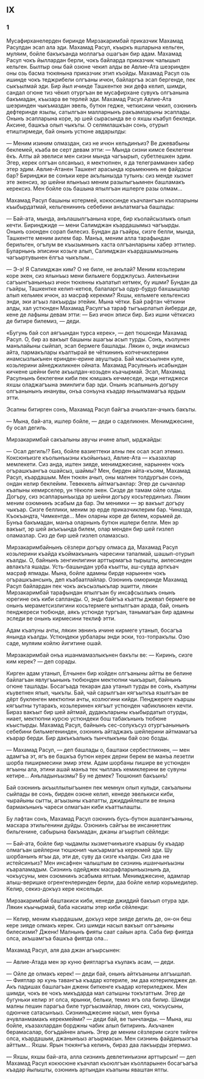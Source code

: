 ## IX

### 1

Мусафирханелерден биринде Мирзакаримбай приказчик Махамад Расулдан эсап ала эди.
Махамад Расул, къыркъ яшларына кельген, муляим, бойле бакъкъанда моллагъа ошагъан бир адам.
Махамад Расул чокъ йыллардан берли, чокъ байларда приказчик чалышып кельген.
Былтыр оны бай озюне чекип алды ве Авлие-Ата шеэринден оны озь басма тюкянына приказчик этип къойды.
Махамад Расул озь ишинде чокъ теджрибели олгъаны ичюн, байларгъа эсап бергенде, пек сыкъылмай эди.
Бир йыл ичинде Ташкентке эки дефа келип, шимди, сандал огюне тиз чёкип отургъан ве мусафирхане сувукъ олгъанына бакъмадан, къызара ве терлей эди.
Махамад Расул Авлие-Ата шеэринден чыкъмаздан эвель, бутюн гедже, четкисини чекип, озюнинъ дефтеринде язылы, сатылгъан малларнынъ ракъамларыны эсаплады.
Онынъ эсапларына коре, эр шей сырасында ве о яхшы къабул бекледи.
Аксине, башкъа олып чыкъты.
О селямлашкъан сонъ, отурып етиштирмеди, бай онынъ устюне авдарылды:

— Меним изиним олмаздан, сиз не ичюн кельдинъиз?
Ве джевабыны беклемей, къаба ве серт девам этти:
— Мында сизни кимсе беклегени ёкъ.
Алты ай эвелиси мен сизни мында чагъырып, субетлешкен эдим.
Эгер, керек олгъан олсанъыз, я мектюпнен, я да телеграмманен хабер этер эдим.
Авлие-Атанен Ташкент арасында юрьмекнинъ не файдасы бар?
Биринджи ве сонъки кере акълынызда тутынъ: сиз менде хызмет эте экенсиз, эр шейни ялынъыз меним разылыгъымнен башламакъ керексиз.
Мен бойле озь башына япылгъан ишлерге разы олмам...

Махамад Расул башыны котермей, кокюсинде къачлангъан къолларыны къыбырдатмай, кельгенининъ себебини анълатмагъа башлады:

— Бай-ата, мында, анълашылгъанына коре, бир къолайсызлыкъ олып кечти.
Биринджиде — мени Салимджан къардашымыз чагъырды.
Онынъ озюнден сорап билесиз.
Бундан да гъайры, сизге белли, мында, Ташкентте меним аилем бар.
Манъа, меним алла тарафындан берильген, огълум ве къызымнынъ хаста олгъанларыны хабер эттилер.
Буларнынъ эписини козьге алып, Салимджан къардашымызнынь чагъыртувынен ёлгъа чыкътым...

— Э-э!
Я Салимджан ким?
О не биле, не анълай?
Меним козьлерим коре экен, сиз ялынъыз мени бильмеге борджлусыз.
Аиленъизни сагъынгъанынъыз ичюн тюкянны къапатып кетмек, бу ишми?
Бундан да гъайры, Ташкентке келип-кетюв, балаларгъа одур-будур бахшышлар алып кельмек ичюн, аз масраф керекми?
Яхшы, кельмеге кельгенсиз энди, эки агъыз лакъырды этейик.
Мына чётки.
Бай рафтан чёткини алды, хал устюнден Махамад Расулгъа тараф тыгъырлатып йиберди де, кене де лафыны девам этти:
— Биз ичюн эписи бир.
Биз ишни чёткисиз де битире билемиз, — деди.

«Бугунь бай сол аягъындан турса керек», — деп тюшюнди Махамад Расул.
О, бир аз вакъыт башыны ашагъы асып турды.
Сонъ, къолунен манълайыны сыйпап, эсап бермеге башлады.
Лякин о, энди инамсыз айта, пармакълары къалтырай ве чёткининъ копчечиклерини инамсызлыкънен еринден-ерине авуштыра.
Бай мыскъылнен куле, козьлерини айнеджиликнен ойната.
Махамад Расулнынъ исабындан кичкене шейни биле акъылдан-козьден къачырмай.
Эсап, Махамад Расулнынъ беклегени киби пек юмшакъ кечмеседе, энди нетиджеси яхшы оладжагъына эминлиги бар эди.
Онынъ эсапынынъ догъру олгъанынынъ инанувы, онъа сонъуна къадар янъылмамагъа ярдым этти.

Эсапны битирген сонъ, Махамад Расул байгъа ачыкътан-ачыкъ бакъты.

— Мына, бай-ата, ишлер бойле, — деди о саделикнен.
Менимджесине, бу осал дегиль.

Мирзакаримбай сакъалыны авучы ичине алып, ырджайды:

— Осал дегиль!?
Биз, бойле вазиеттеки алны пек осал эсап этемиз.
Коксюнъизге къолынъызны къойынъыз, Авлие-Ата — къазахлар мемлекети.
Сиз анда, иштен зияде, менимджесине, нарыннен чокъ огърашкъангъа ошайсыз, шаймы?
Мен, бирден айта-къоям, Махамад Расул, къардашым.
Мен тюкян ачып, оны малнен толдургъан сонъ, ондан келир беклейим.
Тевеккель айтмагъанлар: Эгер де сычанлар къапыны кемирселер, ун тёкюле экен.
Сизде де тамам ойле олды.
Догъру, сиз эсапларынъызда эр шейни догъру косьтердинъиз.
Лякин меним озюмнинъ эсабым да бар.
Эм менимки — эр вакъыт догъру чыкъар.
Сизге беллики, меним эр ерде приказчиклерим бар.
Чиназда, Къокъандта, Чимкентде...
Мен оларны коре де билем, корьмей де.
Бунъа бакъмадан, манъа оларнынъ бутюн ишлери белли.
Мен эр вакъыт, эр шей акъкъында билем, олар менден бир шей гизлеп оламазлар.
Сиз де бир шей гизлеп оламазсыз.

Мирзакаримбайнынъ сёзлери догъру олмаса да, Махамад Расул козьлерини къайда къоймакънынъ чаресини тапалмай, шашып-отурып къалды.
О, байнынъ зенгинлигини арттырмагъа тырышты, аилесинден авлакъта яшады.
Усть-башындан урба къытты, аш-сувда арткъач масраф япмады.
Мына, бойле адамны бирде нарыннен чокъ огърашкъансынъ, деп къабаатлайлар.
Озюнинъ омюринде Махамад Расул байлардан пек чокъ акъсызлыкълар эшитти, лякин Мирзакаримбай тарафындан япылгъан бу инсафсызлыкъ онынъ юрегине окъ киби сапланды.
О, энди байгъа къатты джевап бермеге ве онынъ мераметсизлигини косьтермеге ынтылгъан арада, бай, онынъ пенджереси тюбюнде, аякъ устюнде тургъан, танымагъан бир адамны эследи ве онынъ кирмесини теклиф этти.

Адам къапуны ачты, лякин эвнинъ ичине кирмеге утанып, босагъа янында къалды.
Устюндеки урбалары энди эски, тоз-топракълы.
Озю саде, муляим койлю йигитине ошай.

Мирзакаримбай онъа ишанмамазлыкънен бакъты ве:
— Киринъ, сизге ким керек? — деп сорады.

Кирген адам утанып, Ёлчынен бир койден олгъаныны айтты ве белине байлагъан явлугъынынъ тюбюнден мектюпни чыкъарып, байнынъ огюне ташлады.
Босагъада текаран даа утанып турды ве сонъ, къапуны къуветнен япып, чыкъты.
Бай, чай сарылгъан кягъыткъа язылгъан ве дёрт букленген мектюпни ачты, козлюгини кийди.
Пенджереге къаршы кягъытны тутаракъ, козьлеринен кягъыт устюнден чабикликнен кечти.
Бираз вакъыт бир шей айтмай, дудакъларыны къыбырдатып отурды, ниает, мектюпни курсю устюндеки бош табакънынъ тюбюне къыстырды.
Махамад Расул, байнынъ сес-солукъсуз отургъанынынъ себебини бильмегенинден, озюнинъ айтаджакъ шейлерини айтмамагъа къарар берди.
Бир дакъкъалыкъ тынчлыкъны бай озю бозды.

— Махамад Расул, — деп башлады о, баштаки сербестликнен, — мен адамгъа эт, ягъ ве башкъа бутюн керек дерни берем ве манъа лезетли шорба пиширмесини эмир этем.
Адам шорбаны пишире ве устюнден ягъыны ала, этини ашай манъа тек чыплакъ кемиклерини ве сувуны кетире...
Анъладынъызмы?
Бу не демек?
Тюшюнип бакъынъ!

Бай озюнинъ акъыллылыгъынен пек мемнун олып кульди, сакъалыны сыйпады ве сонъ, бирден озюне келип, кенеде эвелькиси киби, чырайыны сытты, агъызыны къапатты, джиддийлешти ве янына бармакънынъ чареси олмагъан киби къаттылашты.

Бу лафтан сонъ, Махамад Расул озюнинъ бусь-бутюн ашалангъаныны, масхара этильгенини дуйды.
Озюнинъ сайгъы ве инсаниетлик бильгенине, сабырына бакъмадан, джаны агъыртып сёйледи:

— Бай-ата, бойле бир чыдамлы хызметчинъизге къаршы бу къадар олмагъан шейлерни тюшюнип чыкъармагъа керекмей эди.
Шу шорбанынъ ягъы да, эти де, суву да сизге къалды.
Сиз даа не истейсинъиз?
Мен инсафнен чалыштым ве сизнинь ишанчынъызны къараламадым.
Сизнинъ одейджек масрафларынъызнынъ да, чокъусуны, мен озюмнинъ эсабыма яптым.
Менимджесине, адамлар алыш-веришке огренгенлеринден берли, даа бойле келир корьмедилер.
Келир, секиз-докъуз кере юксельди.

Мирзакаримбай баштакиси киби, кенеде джиддий бакъып отура эди.
Лякин къычырмай, баба насиаты этер киби сёйленди:

— Келир, меним къардашым, докъуз кере зияде дегиль де, он-он беш кере зияде олмакъ керек.
Сиз шимди насыл вакъыт олгъаныны билесизми?
Дженк!
Малнынъ фияты саат сайын арта.
Саба бир фиятда олса, акъшамгъа башкъа фиятда ола...

Махамад Расул, аля даа джан агъырсынен:

— Авлие-Атада мен эр куню фиятларгъа къулакъ асам, — деди.

— Ойле де олмакъ керек! — деди бай, онынъ айткъаныны алгъышлап.
— Фиятлар эр кунь тавангъа къадар котериле, эм даа котериледжек де.
Акъ падишах башлагъан дженк биткенге къадар котериледжек.
Мен шимди, чокъ ве чокъ микъдарда мал сатышны токътаттым.
Эгер де бугуньки келир эт олса, ярынки, бельки, темиз ягъ ола билир.
Шимди малны пешин парагъа биле тургъызмайлар, лякин сиз, чокъусыны, одюнчке сатасынъыз.
Сизнинъджесине насыл, мен бунъа ачувланмамакъ керекмейми? — деди бай, ве тынчланды.
— Мына, иш бойле, къазахлардан борджны чабик алып битиринъ.
Акъчанен берамасалар, богъдайнен алынъ.
Эгер де меним сёзлерим сизге тийген олса, къардашым, джанынъыз агъырмасын.
Мен сизнинь файданъызгъа айттым...
Яхшы.
Ярын тюкянгъа келинъ, бираз даа лакъырды этермиз.

— Яхшы, яхшы бай-ата, алла сизнинъ девлетинъизни арттырсын! — деп Махамад Расул кокюсюне къачлап къоюлгъан къолларынен босагъагъа къадар йылышты, озюнинъ артындан къапыны яваштан япты.
